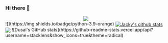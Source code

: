 ### Hi there 👋

<div align="center">
	<img src="https://metrics.lecoq.io/sun0225SUN?template=classic&config.timezone=Asia%2FShanghai">
</div>
![](https://img.shields.io/badge/python-3.9-orange)
<a href="https://github.com/jackyfzh"><img align="center" src="https://github-readme-stats.vercel.app/api?username=jackyfzh&show_icons=true&include_all_commits=true&theme=vue&hide_border=true" alt="Jacky's github stats" /></a> 
<a href="https://github.com/jackyfzh"><img align="center" src="https://github-readme-stats.vercel.app/api/top-langs/?username=jackyfzh&layout=compact&theme=vue&hide_border=true" /></a>
![Dusai's GitHub stats](https://github-readme-stats.vercel.app/api?username=stacklens&show_icons=true&theme=radical)

<!--
**Erinipig/Erinipig** is a ✨ _special_ ✨ repository because its `README.md` (this file) appears on your GitHub profile.

Here are some ideas to get you started:

- 🔭 I’m currently working on ...
- 🌱 I’m currently learning ...
- 👯 I’m looking to collaborate on ...
- 🤔 I’m looking for help with ...
- 💬 Ask me about ...
- 📫 How to reach me: ...
- 😄 Pronouns: ...
- ⚡ Fun fact: ...

-->
